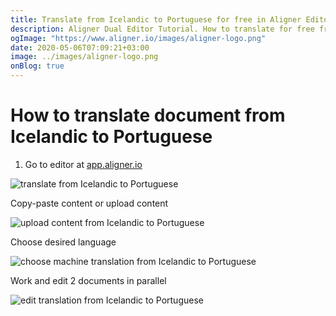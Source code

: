 ```yaml
---
title: Translate from Icelandic to Portuguese for free in Aligner Editor
description: Aligner Dual Editor Tutorial. How to translate for free from Icelandic to Portuguese. Aligner is multilingual document management platform. 
ogImage: "https://www.aligner.io/images/aligner-logo.png"
date: 2020-05-06T07:09:21+03:00
image: ../images/aligner-logo.png
onBlog: true
---
```


# How to translate document from Icelandic to Portuguese

1. Go to editor at [app.aligner.io](https://app.aligner.io "Aligner App web page")

![translate from Icelandic to Portuguese](../aligner-blank-editor.png "translate from Icelandic to Portuguese")

Copy-paste content or upload content

![upload content from Icelandic to Portuguese](../aligner-uploaded-document.png "upload content from Icelandic to Portuguese")

Choose desired language

![choose machine translation from Icelandic to Portuguese](../aligner-language-dropdown.png "choose machine translation from Icelandic to Portuguese")

Work and edit 2 documents in parallel

![edit translation from Icelandic to Portuguese](../aligner-double-sitded-editor.png "edit translation from Icelandic to Portuguese")

